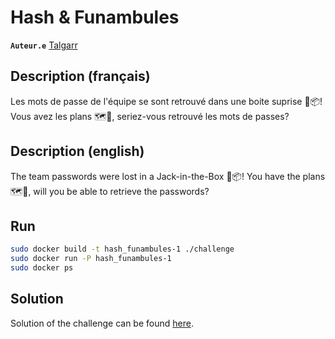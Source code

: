 # Hash & Funambules

**`Auteur.e`** [Talgarr](https://github.com/Talgarr)

## Description (français)

Les mots de passe de l'équipe se sont retrouvé dans une boite suprise 🤡📦!
Vous avez les plans 🗺️📏, seriez-vous retrouvé les mots de passes?

## Description (english)

The team passwords were lost in a Jack-in-the-Box 🤡📦!
You have the plans 🗺️📏, will you be able to retrieve the passwords?

## Run

```bash
sudo docker build -t hash_funambules-1 ./challenge
sudo docker run -P hash_funambules-1
sudo docker ps
```

## Solution

Solution of the challenge can be found [here](solution/).
